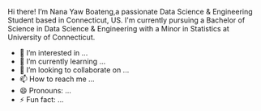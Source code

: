 
Hi there! I’m Nana Yaw Boateng,a passionate Data Science & Engineering Student based in Connecticut, US. I'm currently pursuing a Bachelor of Science 
in Data Science & Engineering with a Minor in Statistics at University of Connecticut.
- 👀 I’m interested in ...
- 🌱 I’m currently learning ...
- 💞️ I’m looking to collaborate on ...
- 📫 How to reach me ...
- 😄 Pronouns: ...
- ⚡ Fun fact: ...
<!---
nanayboateng/nanayboateng is a ✨ special ✨ repository because its `README.md` (this file) appears on your GitHub profile.
You can click the Preview link to take a look at your changes.
--->
